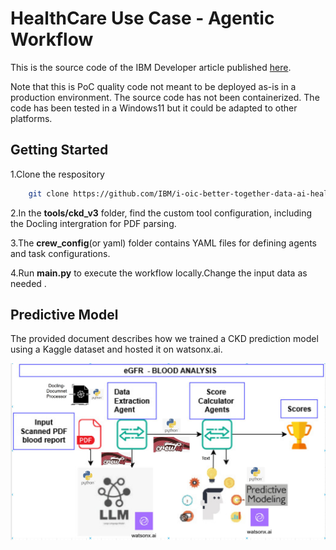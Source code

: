 # HealthCare Use Case - Agentic Workflow

This is the source code of the IBM Developer article published [here](https://github.com/IBM/i-oic-better-together-data-ai-healthcare).

Note that this is PoC quality code not meant to be deployed as-is in a production environment. The source code has not been containerized. The code has been tested in a Windows11 but it could be adapted to other platforms.

## Getting Started
1.Clone the respository
```bash
    git clone https://github.com/IBM/i-oic-better-together-data-ai-healthcare
```

2.In the **tools/ckd_v3** folder, find the custom tool configuration, including the Docling intergration for PDF parsing.

3.The **crew_config**(or yaml) folder contains YAML files for defining agents and task configurations.

4.Run **main.py** to execute the workflow locally.Change the input data as needed .

## Predictive Model
The provided document describes how we trained a CKD prediction model using a Kaggle dataset and hosted it on watsonx.ai.



![Blood Analysis Agentic Workflow](./eGFRBloodAnalysis.jpg)
